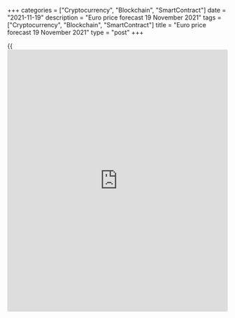 +++
categories = ["Cryptocurrency", "Blockchain", "SmartContract"]
date = "2021-11-19"
description = "Euro price forecast 19 November 2021"
tags = ["Cryptocurrency", "Blockchain", "SmartContract"]
title = "Euro price forecast 19 November 2021"
type = "post"
+++

{{<iframe id="large-banner" src="https://www.bounty.group/#slide=19.0" width="100%" height="600" scrolling="no" style="border: 0px solid rgb(216, 221, 230); border-radius: 3px;">}}

2021-11-19

2021-11-19

Euro’s facile victory. Forecast as of 19.11.2021Dmitri Demidenko

No matter how strong the trend is, a correction is inevitable. Whether
it will start for [EURUSD][1] now or a little later is of no fundamental
importance. Divergences in monetary [policy](https://www.fintechee.com/policy/) and economic growth will be
pressing the pair down. Let us discuss the Forex outlook and make up a
trading plan.

## Weekly euro fundamental forecast

The 66th record high of the S&P 500 in 2021 discouraged the EURUSD bears
just as well as the rumors about the Bank of England's rate hike after
the release of the UK inflation data. However, taking profit is nothing
more than getting rid of ballast. Most traders will hold down their
shorts while the cowardly ones, as usual, will make far less of the
profit. For a deep correction upward, there should be more significant
factors, which have been missing so far.

Investors have at last understood Christine Lagarde's words that bets on
the ECB rate hike in 2022 do not correspond to the regulator's plans. In
her speech to the European Parliament, the ECB president stressed that
tightening monetary [policy](https://www.fintechee.com/policy/) will do more harm than good, and the
conditions for the rate hike will not be met next year. As a result,
money markets shifted expectations for the rate hike to 2023, and the
euro has weakened against the US dollar and other world currencies.

It should be noted that when [EURUSD][1] was trading near 1.1 at the end
of 2019, the euro net speculative shorts were significantly higher than
at present. The downtrend is far from being exhausted, and most
[investor](https://www.fintechee.com/tutorial-for-forex-trading/investor-mode/)s understand this.

### Dynamics of speculative positions on major currencies

 _Source_ _: Bloomberg, Saxobank_

The [EURUSD][1] downtrend is based on divergence in monetary [policy](https://www.fintechee.com/policy/).
While the ECB does not think about raising rates, the Fed is willing to
tighten monetary [policy](https://www.fintechee.com/policy/). Even one of the most strong FOMC doves, the
President of the Federal Reserve Bank of Chicago, Charles Evans, says
that a rate hike in 2022 may be appropriate. Atlanta Federal Reserve
President Raphael Bostic said he sees an interest rate hike coming in
mid-2022.

Reuters experts are more conservative. According to their consensus
forecast, the federal funds rate will rise for the first time in the
fourth quarter of 2022, followed by two more hikes in the first and
second quarters of 2023. The rate is expected to reach 1.25% - 1.5% by
the end of 2023. At the same time, 27 out of 42 analysts believe that it
is necessary to start tightening monetary [policy](https://www.fintechee.com/policy/) earlier, in September.
According to Bank of America, the double pressure of rising prices and
wages will make the central bank raise the rates in the summer, if not
sooner.

Reuters experts expect that the US GDP will accelerate from 2% to 4.8%
in the fourth quarter, and by the end of 2022, the economy will expand
by 3.9%. New York Fed President John Williams believes that the recovery
is progressing steadily, the United States has a huge increase in
employment, and unemployment is falling very quickly. However, things
are different in the euro area with its energy crisis and the threat of
an EU-UK trade war.

### Weekly [EURUSD][1] trading plan

The divergence in monetary [policy](https://www.fintechee.com/policy/) and economic growth will encourage the
[EURUSD][1] bears for quite some time. Therefore, it is relevant to sell
the pair on the rebound from resistances 1.143, 1.1455, and 1.1495 or if
the pair goes down below the support at 1.133.



## Price chart of EURUSD in real time mode

The content of this article reflects the author’s opinion and does not
necessarily reflect the official position of LiteForex. The material
published on this page is provided for informational purposes only and
should not be considered as the provision of investment advice for the
purposes of Directive 2004/39/EC.

Rate this article:

{{value}}

( {{count}} {{title}} )

   1. my.liteforex.com/trading/chart?symbol=EURUSD&returnUrl=true